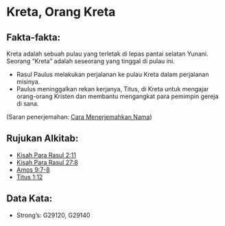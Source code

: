 # Kreta, Orang Kreta

## Fakta-fakta:

Kreta adalah sebuah pulau yang terletak di lepas pantai selatan Yunani. Seorang “Kreta” adalah seseorang yang tinggal di pulau ini.

- Rasul Paulus melakukan perjalanan ke pulau Kreta dalam perjalanan misinya.
- Paulus meninggalkan rekan kerjanya, Titus, di Kreta untuk mengajar orang-orang Kristen dan membantu mengangkat para pemimpin gereja di sana.

(Saran penerjemahan: [Cara Menerjemahkan Nama](rc://en/ta/man/translate/translate-names))

## Rujukan Alkitab:

- [Kisah Para Rasul 2:11](rc://en/tn/help/act/02/11)
- [Kisah Para Rasul 27:8](rc://en/tn/help/act/27/08)
- [Amos 9:7-8](rc://en/tn/help/amo/09/07)
- [Titus 1:12](rc://en/tn/help/tit/01/12)

## Data Kata:

- Strong’s: G29120, G29140
